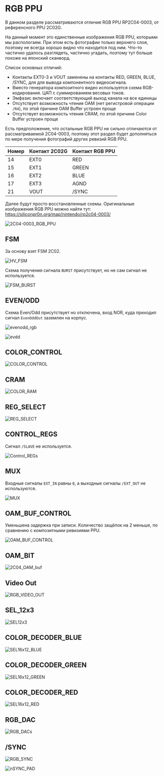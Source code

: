 # RGB PPU

В данном разделе рассматриваются отличия RGB PPU RP2C04-0003, от референсного PPU 2C02G.

На данный момент это единственные изображения RGB PPU, которыми мы распологаем. При этом есть фотографии только верхнего слоя, поэтому не всегда хорошо видно что находится под ним. Что-то частично удалось разглядеть, частично угадать, поэтому тут больше похоже на японский сканворд.

Список основных отличий:
- Контакты EXT0-3 и VOUT заменены на контакты RED, GREEN, BLUE, /SYNC, для для вывода компонентного видеосигнала.
- Вместо генератора композитного видео используется схема RGB-кодирования. ЦАП с суммированием весовых токов.
- Эмфазис включает соответствующий выход канала на все единицы
- Отсутствует возможность чтения OAM (нет регистровой операции `/R4`), по этой причине OAM Buffer устроен проще
- Отсутствует возможность чтения CRAM, по этой причине Color Buffer устроен проще

Есть предположение, что остальные RGB PPU не сильно отличаются от рассматриваемой 2C04-0003, поэтому этот раздел будет дополняться по мере получения фотографий других ревизий RGB PPU.

|Номер|Контакт 2C02G|Контакт RGB PPU|
|---|---|---|
|14|EXT0|RED|
|15|EXT1|GREEN|
|16|EXT2|BLUE|
|17|EXT3|AGND|
|21|VOUT|/SYNC|

Далее будут просто восстановленные схемы. Оригинальные изображения RGB PPU можно найти тут: https://siliconpr0n.org/map/nintendo/rp2c04-0003/

![2C04-0003_RGB_PPU](/BreakingNESWiki/imgstore/ppu/rgb/2C04-0003_RGB_PPU.png)

## FSM

За основу взят FSM 2С02.

![HV_FSM](/BreakingNESWiki/imgstore/ppu/rgb/HV_FSM.png)

Схема получения сигнала `BURST` присутствует, но не сам сигнал не используется.

![FSM_BURST](/BreakingNESWiki/imgstore/ppu/rgb/FSM_BURST.jpg)

## EVEN/ODD

Схема Even/Odd присутствует но отключена, вход NOR, куда приходил сигнал `EvenOddOut` заземлен на корпус.

![evenodd_rgb](/BreakingNESWiki/imgstore/ppu/rgb/evenodd_rgb.png)

![evdd](/BreakingNESWiki/imgstore/ppu/rgb/evdd.png)

## COLOR_CONTROL

![COLOR_CONTROL](/BreakingNESWiki/imgstore/ppu/rgb/COLOR_CONTROL.png)

## CRAM

![COLOR_RAM](/BreakingNESWiki/imgstore/ppu/rgb/COLOR_RAM.png)

## REG_SELECT

![REG_SELECT](/BreakingNESWiki/imgstore/ppu/rgb/REG_SELECT.png)

## CONTROL_REGS

Сигнал `/SLAVE` не используется.

![Control_REGs](/BreakingNESWiki/imgstore/ppu/rgb/Control_REGs.png)

## MUX

Входные сигналы `EXT_IN` равны `0`, а выходные сигналы `/EXT_OUT` не используются.

![MUX](/BreakingNESWiki/imgstore/ppu/rgb/MUX.png)

## OAM_BUF_CONTROL

Уменьшена задержка при записи. Количество защёлок на 2 меньше, по сравнению с композитными ревизиями PPU.

![OAM_BUF_CONTROL](/BreakingNESWiki/imgstore/ppu/rgb/OAM_BUF_CONTROL.png)

## OAM_BIT

![2C04_OAM_buf](/BreakingNESWiki/imgstore/ppu/rgb/2C04_OAM_buf.jpg)

## Video Out

![RGB_VIDEO_OUT](/BreakingNESWiki/imgstore/ppu/rgb/RGB_VIDEO_OUT.png)

## SEL_12x3

![SEL12x3](/BreakingNESWiki/imgstore/ppu/rgb/SEL12x3.png)

## COLOR_DECODER_BLUE

![SEL16x12_BLUE](/BreakingNESWiki/imgstore/ppu/rgb/SEL16x12_BLUE.png)

## COLOR_DECODER_GREEN

![SEL16x12_GREEN](/BreakingNESWiki/imgstore/ppu/rgb/SEL16x12_GREEN.png)

## COLOR_DECODER_RED

![SEL16x12_RED](/BreakingNESWiki/imgstore/ppu/rgb/SEL16x12_RED.png)

## RGB_DAC

![RGB_DACs](/BreakingNESWiki/imgstore/ppu/rgb/RGB_DACs.png)

## /SYNC

![RGB_SYNC](/BreakingNESWiki/imgstore/ppu/rgb/RGB_SYNC.png)

![nSYNC_PAD](/BreakingNESWiki/imgstore/ppu/rgb/nSYNC_PAD.png)
